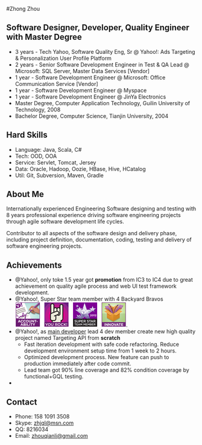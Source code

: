 #Zhong Zhou
## Software Designer, Developer, Quality Engineer with Master Degree
   * 3 years - Tech Yahoo, Software Quality Eng, Sr @ Yahoo!: Ads Targeting & Personalization User Profile Platform
   * 2 years - Senior Software Development Engineer in Test & QA Lead @ Microsoft: SQL Server, Master Data Services [Vendor] 
   * 1 year  - Software Development Engineer @ Microsoft: Office Communication Service [Vendor]
   * 1 year  - Software Development Engineer @ Myspace
   * 1 year  - Software Development Engineer @ JinYa Electronics
   * Master Degree, Computer Application Technology, Guilin University of Technology, 2008
   * Bachelor Degree, Computer Science, Tianjin University, 2004
   
## Hard Skills
   * Language: Java, Scala, C#
   * Tech: OOD, OOA
   * Service: Servlet, Tomcat, Jersey
   * Data: Oracle, Hadoop, Oozie, HBase, Hive, HCatalog
   * Util: Git, Subversion, Maven, Gradle 

## About Me
Internationally experienced Engineering Software designing and testing with
 8 years professional experience driving software engineering projects through
  agile software development life cycles.

Contributor to all aspects of the software design and delivery phase, including project
definition, documentation, coding, testing and delivery of software engineering projects.

## Achievements
   * @Yahoo!, only toke 1.5 year got **promotion** from IC3 to IC4 due to great achievement on quality agile process and web UI test framework development.
   * @Yahoo!, Super Star team member with 4 Backyard Bravos [![bravo](../images/bravo.png)](../images/backyard.png).
   * @Yahoo!, as [main developer](../images/tapi.png) lead 4 dev member create new high quality project named Targeting API from **scratch**
      - Fast iteration development with safe code refactoring.  Reduce development environment setup time from 1 week to 2 hours.
      - Optimized development process.  New feature can push to production immediately after code commit.
      - Lead team got 90% line coverage and 82% condition coverage by functional+GQL testing.
   * 
   
## Contact
   * Phone: 158 1091 3508
   * Skype: zhjql@msn.com
   * QQ: 8216034
   * Email: zhouqianli@gmail.com